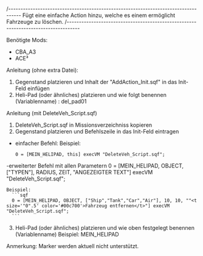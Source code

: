 /-----------------------------------------------------------------------------------
Fügt eine einfache Action hinzu, welche es einem ermöglicht Fahrzeuge zu löschen.
/-----------------------------------------------------------------------------------

Benötigte Mods:
  - CBA_A3
  - ACE³

Anleitung (ohne extra Datei):
1. Gegenstand platzieren und Inhalt der "AddAction_Init.sqf" in das Init-Feld einfügen
2. Heli-Pad (oder ähnliches) platzieren und wie folgt benennen (Variablenname) : del_pad01

Anleitung (mit DeleteVeh_Script.sqf)
1. DeleteVeh_Script.sqf in Missionsverzeichniss kopieren
2. Gegenstand platzieren und Befehlszeile in das Init-Feld eintragen

  - einfacher Befehl:
    Beispiel:
      ```sqf
      0 = [MEIN_HELIPAD, this] execVM "DeleteVeh_Script.sqf";
      ```

  -erweiterter Befehl mit allen Parametern
    0 = [MEIN_HELIPAD, OBJECT, ["TYPEN"], RADIUS, ZEIT, "ANGEZEIGTER TEXT"] execVM "DeleteVeh_Script.sqf";
    
    Beispiel:
      ```sqf
      0 = [MEIN_HELIPAD, OBJECT, ["Ship","Tank","Car","Air"], 10, 10, ""<t size='"0".5' color='#00c700'>Fahrzeug entfernen</t>"] execVM     "DeleteVeh_Script.sqf";
      ```

3.  Heli-Pad (oder ähnliches) platzieren und wie oben festgelegt benennen (Variablenname)
   Beispiel:
    MEIN_HELIPAD



Anmerkung:
  Marker werden aktuell nicht unterstützt.
